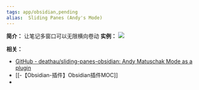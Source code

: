 ```yaml
---
tags: app/obsidian,pending 
alias:  Sliding Panes (Andy's Mode)
---
```

**简介：**
让笔记多窗口可以无限横向卷动
**实例：**
![](https://github.com/deathau/sliding-panes-obsidian/raw/master/screenshot.gif)

**相关：**
* [GitHub - deathau/sliding-panes-obsidian: Andy Matuschak Mode as a plugin](https://github.com/deathau/sliding-panes-obsidian)
* [[-【Obsidian-插件】Obsidian插件MOC]]
* 